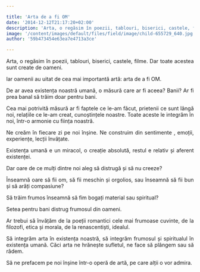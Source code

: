 ```yaml
---

title: 'Arta de a fi OM'
date: '2014-12-12T21:17:20+02:00'
description: 'Arta, o regăsim în poezii, tablouri, biserici, castele, filme. Dar toate acesteasunt create de oameni.Iar oamenii au uitat de cea mai importantă artă: arta de a fi OM.De ar avea existența noastră uman'
image: '/content/images/default/files/field/image/child-655729_640.jpg'
author: '59b473454e63ea7e4713a3ce'

---
```

<div class="kg-card-markdown"><p style="text-align: justify;">Arta, o regăsim în poezii, tablouri, biserici, castele, filme. Dar toate acestea sunt create de oameni.</p>
<p style="text-align: justify;">Iar oamenii au uitat de cea mai importantă artă: arta de a fi OM.</p>
<p style="text-align: justify;">De ar avea existența noastră umană, o măsură care ar fi aceea? Banii? Ar fi prea banal să trăim doar pentru bani.</p>
<p style="text-align: justify;">Cea mai potrivită măsură ar fi faptele ce le-am făcut, prietenii ce sunt lângă noi, relațiile ce le-am creat, cunoștințele noastre. Toate aceste le integrăm în noi, într-o armonie cu ființa noastră.</p>
<p style="text-align: justify;">Ne creăm în fiecare zi pe noi înșine. Ne construim din sentimente , emoții, experiențe, lecții învățate.</p>
<p style="text-align: justify;">Existența umană e un miracol, o creație absolută, restul e relativ și aferent existenței.</p>
<p style="text-align: justify;">Dar oare de ce mulți dintre noi aleg să distrugă și să nu creeze?</p>
<p style="text-align: justify;">Înseamnă oare să fii om, să fii meschin și orgolios, sau înseamnă să fii bun și să arăți compasiune?</p>
<p style="text-align: justify;">Să trăim frumos înseamnă să fim bogați material sau spiritual?</p>
<p style="text-align: justify;">Setea pentru bani distrug frumosul din oameni.</p>
<p style="text-align: justify;">Ar trebui să învățăm de la poeții romantici cele mai frumoase cuvinte, de la filozofi, etica și morala, de la renascentiști, idealul.</p>
<p style="text-align: justify;">Să integrăm arta în existența noastră, să integrăm frumosul și spiritualul în existența umană. Căci arta ne hrănește sufletul, ne face să plângem sau să râdem.</p>
<p style="text-align: justify;">Să ne prefacem pe noi înșine într-o operă de artă, pe care alții o vor admira.</p>
</div>

